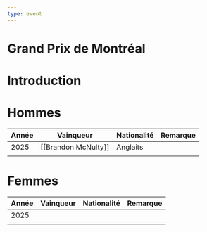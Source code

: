 ```yaml
---
type: event
---
```


# Grand Prix de Montréal

# Introduction

# Hommes

| Année | Vainqueur           | Nationalité | Remarque |
| ----- | ------------------- | ----------- | -------- |
| 2025  | [[Brandon McNulty]] | Anglaits    |          |
|       |                     |             |          |
# Femmes

| Année | Vainqueur | Nationalité | Remarque |
| ----- | --------- | ----------- | -------- |
| 2025  |           |             |          |
|       |           |             |          |
